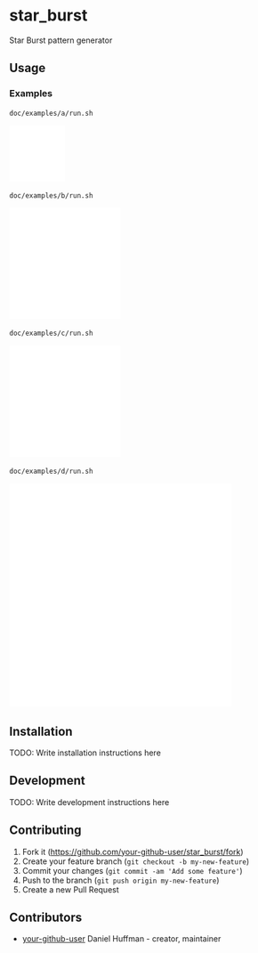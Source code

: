 # star_burst

Star Burst pattern generator


## Usage

### Examples

```bash
doc/examples/a/run.sh
```
![doc/examples/a/_1_.gif](doc/examples/a/_1_.gif)

```bash
doc/examples/b/run.sh
```
![doc/examples/b/_1_.gif](doc/examples/b/_1_.gif)

```bash
doc/examples/c/run.sh
```
![doc/examples/c/_1_.gif](doc/examples/c/_1_.gif)

```bash
doc/examples/d/run.sh
```
![doc/examples/d/_1_.gif](doc/examples/d/_1_.gif)

## Installation

TODO: Write installation instructions here

## Development

TODO: Write development instructions here

## Contributing

1. Fork it (<https://github.com/your-github-user/star_burst/fork>)
2. Create your feature branch (`git checkout -b my-new-feature`)
3. Commit your changes (`git commit -am 'Add some feature'`)
4. Push to the branch (`git push origin my-new-feature`)
5. Create a new Pull Request

## Contributors

- [your-github-user](https://github.com/your-github-user) Daniel Huffman - creator, maintainer
